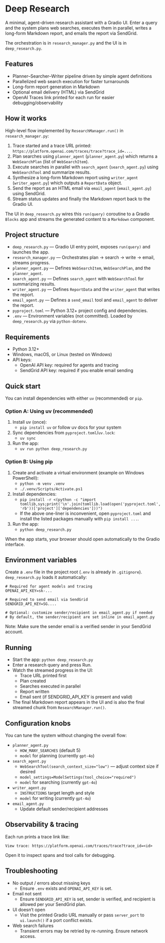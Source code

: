 # Deep Research

A minimal, agent-driven research assistant with a Gradio UI. Enter a query and the system plans web searches, executes them in parallel, writes a long-form Markdown report, and emails the report via SendGrid.

The orchestration is in `research_manager.py` and the UI is in `deep_research.py`.

## Features

- Planner–Searcher–Writer pipeline driven by simple agent definitions
- Parallelized web search execution for faster turnarounds
- Long-form report generation in Markdown
- Optional email delivery (HTML) via SendGrid
- OpenAI Traces link printed for each run for easier debugging/observability

## How it works

High-level flow implemented by `ResearchManager.run()` in `research_manager.py`:

1. Trace started and a trace URL printed: `https://platform.openai.com/traces/trace?trace_id=...`.
2. Plan searches using `planner_agent` (`planner_agent.py`) which returns a `WebSearchPlan` (list of `WebSearchItem`).
3. Execute searches in parallel with `search_agent` (`search_agent.py`) using `WebSearchTool` and summarize results.
4. Synthesize a long-form Markdown report using `writer_agent` (`writer_agent.py`) which outputs a `ReportData` object.
5. Send the report as an HTML email via `email_agent` (`email_agent.py`) using SendGrid.
6. Stream status updates and finally the Markdown report back to the Gradio UI.

The UI in `deep_research.py` wires this `run(query)` coroutine to a Gradio `Blocks` app and streams the generated content to a `Markdown` component.

## Project structure

- `deep_research.py` — Gradio UI entry point, exposes `run(query)` and launches the app.
- `research_manager.py` — Orchestrates plan → search → write → email, streams progress.
- `planner_agent.py` — Defines `WebSearchItem`, `WebSearchPlan`, and the `planner_agent`.
- `search_agent.py` — Defines `search_agent` with `WebSearchTool` for summarizing results.
- `writer_agent.py` — Defines `ReportData` and the `writer_agent` that writes the report.
- `email_agent.py` — Defines a `send_email` tool and `email_agent` to deliver the report.
- `pyproject.toml` — Python 3.12+ project config and dependencies.
- `.env` — Environment variables (not committed). Loaded by `deep_research.py` via `python-dotenv`.

## Requirements

- Python 3.12+
- Windows, macOS, or Linux (tested on Windows)
- API keys:
  - OpenAI API key: required for agents and tracing
  - SendGrid API key: required if you enable email sending

## Quick start

You can install dependencies with either `uv` (recommended) or `pip`.

### Option A: Using uv (recommended)

1. Install uv (once):
   - `pip install uv` or follow uv docs for your system
2. Sync dependencies from `pyproject.toml`/`uv.lock`:
   - `uv sync`
3. Run the app:
   - `uv run python deep_research.py`

### Option B: Using pip

1. Create and activate a virtual environment (example on Windows PowerShell):
   - `python -m venv .venv`
   - `./.venv/Scripts/Activate.ps1`
2. Install dependencies:
   - `pip install -r <(python -c "import tomllib,sys;print('\n'.join(tomllib.load(open('pyproject.toml','rb'))['project']['dependencies']))")`
   - If the above one-liner is inconvenient, open `pyproject.toml` and install the listed packages manually with `pip install ...`.
3. Run the app:
   - `python deep_research.py`

When the app starts, your browser should open automatically to the Gradio interface.

## Environment variables

Create a `.env` file in the project root (`.env` is already in `.gitignore`). `deep_research.py` loads it automatically:

```
# Required for agent models and tracing
OPENAI_API_KEY=sk-...

# Required to send email via SendGrid
SENDGRID_API_KEY=SG....

# Optional: customize sender/recipient in email_agent.py if needed
# By default, the sender/recipient are set inline in email_agent.py
```

Note: Make sure the sender email is a verified sender in your SendGrid account.

## Running

- Start the app: `python deep_research.py`
- Enter a research query and press Run.
- Watch the streamed progress in the UI:
  - Trace URL printed first
  - Plan created
  - Searches executed in parallel
  - Report written
  - Email sent (if SENDGRID_API_KEY is present and valid)
- The final Markdown report appears in the UI and is also the final streamed chunk from `ResearchManager.run()`.

## Configuration knobs

You can tune the system without changing the overall flow:

- `planner_agent.py`
  - `HOW_MANY_SEARCHES` (default 5)
  - `model` for planning (currently `gpt-4o`)
- `search_agent.py`
  - `WebSearchTool(search_context_size="low")` — adjust context size if desired
  - `model_settings=ModelSettings(tool_choice="required")`
  - `model` for searching (currently `gpt-4o`)
- `writer_agent.py`
  - `INSTRUCTIONS` target length and style
  - `model` for writing (currently `gpt-4o`)
- `email_agent.py`
  - Update default sender/recipient addresses

## Observability & tracing

Each run prints a trace link like:

```
View trace: https://platform.openai.com/traces/trace?trace_id=<id>
```

Open it to inspect spans and tool calls for debugging.

## Troubleshooting

- No output / errors about missing keys
  - Ensure `.env` exists and `OPENAI_API_KEY` is set.
- Email not sent
  - Ensure `SENDGRID_API_KEY` is set, sender is verified, and recipient is allowed per your SendGrid plan.
- UI doesn’t open
  - Visit the printed Gradio URL manually or pass `server_port` to `ui.launch()` if a port conflict exists.
- Web search failures
  - Transient errors may be retried by re-running. Ensure network access.
